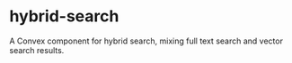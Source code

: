# hybrid-search
A Convex component for hybrid search, mixing full text search and vector search results.
